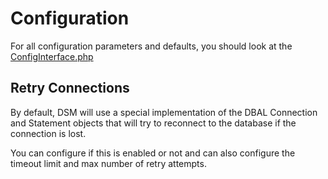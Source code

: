 # Configuration

For all configuration parameters and defaults, you should look at the [ConfigInterface.php](./../src/ConfigInterface.php)

## Retry Connections

By default, DSM will use a special implementation of the DBAL Connection and Statement objects that will try to reconnect to the database if the connection is lost.

You can configure if this is enabled or not and can also configure the timeout limit and max number of retry attempts.

